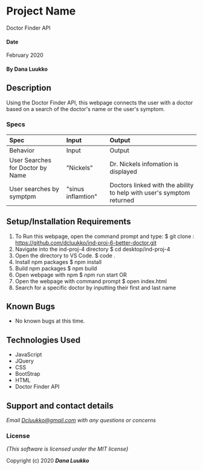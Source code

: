 # Project Name
Doctor Finder API 
####  Date
February 2020

#### By **Dana Luukko**

## Description
Using the Doctor Finder API, this webpage connects the user with a doctor based on a search of the doctor's name or the user's symptom. 

### Specs
| Spec | Input | Output |
| :-------------     | :------------- | :------------- |
| Behavior | Input| Output |
| User Searches for Doctor by Name | "Nickels" | Dr. Nickels infomation is displayed |
| User searches by symptpm | "sinus inflamtion" | Doctors linked with the ability to help with user's symptom returned |




## Setup/Installation Requirements

1. To Run this webpage, open the command prompt and type:
$ git clone : https://github.com/dcluukko/ind-proj-6-better-doctor.git
2. Navigate into the ind-proj-4 directory
$ cd desktop/ind-proj-4
3. Open the directory to VS Code.
$ code .
4. Install npm packages
$ npm install
6. Build npm packages
$ npm build
7. Open webpage with npm
$ npm run start
OR
8. Open the webpage with command prompt
$ open index.html
9. Search for a specific doctor by inputting their first and last name
## Known Bugs
* No known bugs at this time.

## Technologies Used
* JavaScript
* JQuery 
* CSS
* BootStrap
* HTML
* Doctor Finder API

## Support and contact details

_Email Dcluukko@gmail.com with any questions or concerns_

### License

*{This software is licensed under the MIT license}*

Copyright (c) 2020 **_Dana Luukko_**